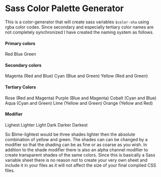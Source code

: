 # Sass Color Palette Generator

This is a color-generator that will create sass variables `$color-sha` using rgba color codes. Since secondary and especially tertiary color names are not completely synchronized I have created the naming system as follows.

#### Primary colors

Red
Blue
Green

#### Secondary colors

Magenta (Red and Blue)
Cyan (Blue and Green)
Yellow (Red and Green)

#### Tertiary Colors

Rose (Red and Magenta)
Purple (Blue and Magenta)
Cobalt (Cyan and Blue)
Aqua (Cyan and Green)
Lime (Yellow and Green)
Orange (Yellow and Red)

#### Modifier

Lighest
Lighter
Light
Dark
Darker
Darkest

So $lime-lightest would be three shades lighter then the absolute combination of yellow and green. The shades can can be changed by a modifier so that the shading can be as fine or as coarse as you wish. In addition to the shade modifier there is also an alpha channel modifier to create transparent shades of the same colors. Since this is basically a Sass variable sheet there is no reason not to create your very own sheet and include it in your files as it will not affect the size of your final compiled CSS files.